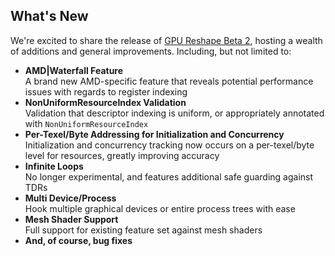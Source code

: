 ﻿## What's New

We're excited to share the release of [GPU Reshape Beta 2](https://gpuopen.com/gpu-reshape/), hosting a wealth of additions and general improvements.
Including, but not limited to:

* **AMD|Waterfall Feature**` `  
  A brand new AMD-specific feature that reveals potential performance issues with regards to register indexing
* **NonUniformResourceIndex Validation**` `  
  Validation that descriptor indexing is uniform, or appropriately annotated with `NonUniformResourceIndex`
* **Per-Texel/Byte Addressing for Initialization and Concurrency**` `  
  Initialization and concurrency tracking now occurs on a per-texel/byte level for resources, greatly improving
  accuracy
* **Infinite Loops**` `  
  No longer experimental, and features additional safe guarding against TDRs
* **Multi Device/Process**` `  
  Hook multiple graphical devices or entire process trees with ease
* **Mesh Shader Support**` `  
  Full support for existing feature set against mesh shaders
* **And, of course, bug fixes**
